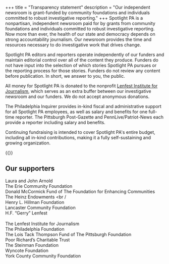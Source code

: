 +++
title = "Transparency statement"
description = "Our independent newsroom is grant-funded by community foundations and individuals committed to robust investigative reporting."
+++
Spotlight PA is a nonpartisan, independent newsroom paid for by grants from community foundations and individuals committed to robust investigative reporting. Now more than ever, the health of our state and democracy depends on strong accountability journalism. Our newsroom provides the time and resources necessary to do investigative work that drives change.

Spotlight PA editors and reporters operate independently of our funders and maintain editorial control over all of the content they produce. Funders do not have input into the selection of which stories Spotlight PA pursues or the reporting process for those stories. Funders do not review any content before publication. In short, we answer to you, the public.

All money for Spotlight PA is donated to the nonprofit [Lenfest Institute for Journalism](https://www.lenfestinstitute.org), which serves as an extra buffer between our investigative newsroom and our funders. We do not accept anonymous donations.

The Philadelphia Inquirer provides in-kind fiscal and administrative support for all Spotlight PA employees, as well as salary and benefits for one full-time reporter. The Pittsburgh Post-Gazette and PennLive/Patriot-News each provide a reporter including salary and benefits.

Continuing fundraising is intended to cover Spotlight PA's entire budget, including all in-kind contributions, making it a fully self-sustaining and growing organization.

{{<supporters-logos>}}

## Our supporters

Laura and John Arnold <br />
The Erie Community Foundation <br />
Donald McCormick Fund of The Foundation for Enhancing Communities <br />
The Heinz Endowments <br /\
Henry L. Hillman Foundation <br />
Lancaster Community Foundation <br />
H.F. “Gerry” Lenfest <br />\
The Lenfest Institute for Journalism <br />
The Philadelphia Foundation <br />
The Lois Tack Thompson Fund of The Pittsburgh Foundation <br />
Poor Richard’s Charitable Trust <br />
The Steinman Foundation <br />
Wyncote Foundation <br />
York County Community Foundation <br />
